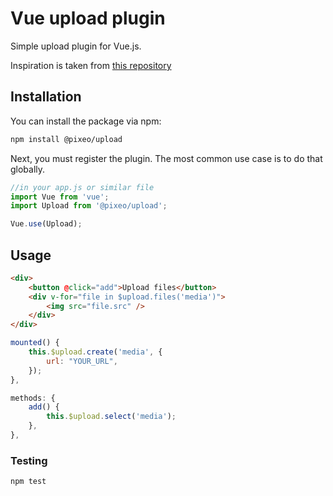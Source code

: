# Vue upload plugin

Simple upload plugin for Vue.js.

Inspiration is taken from [this repository](https://github.com/websanova/vue-upload)

## Installation

You can install the package via npm:

```bash
npm install @pixeo/upload
```

Next, you must register the plugin. The most common use case is to do that globally.

```js
//in your app.js or similar file
import Vue from 'vue';
import Upload from '@pixeo/upload';

Vue.use(Upload);
```

## Usage

```html
<div>
    <button @click="add">Upload files</button>
    <div v-for="file in $upload.files('media')">
        <img src="file.src" />
    </div>
</div>
```

```js
mounted() {
    this.$upload.create('media', {
        url: "YOUR_URL",
    });
},

methods: {
    add() {
        this.$upload.select('media');
    },
},
```

### Testing

```bash
npm test
```